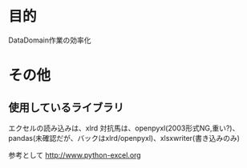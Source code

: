 # 目的
DataDomain作業の効率化


# その他
## 使用しているライブラリ
エクセルの読み込みは、xlrd
対抗馬は、openpyxl(2003形式NG,重い?)、pandas(未確認だが、バックはxlrd/openpyxl)、xlsxwriter(書き込みのみ)

参考として
http://www.python-excel.org
